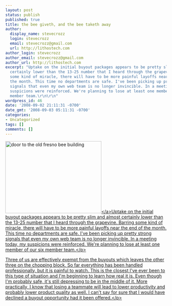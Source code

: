 ```yaml
---
layout: post
status: publish
published: true
title: the bee giveth, and the bee taketh away
author:
  display_name: stevecrozz
  login: stevecrozz
  email: stevecrozz@gmail.com
  url: http://lithostech.com
author_login: stevecrozz
author_email: stevecrozz@gmail.com
author_url: http://lithostech.com
excerpt: "Uptake on the initial buyout packages appears to be pretty slim and almost
  certainly lower than the 13-25 number that I heard through the grapevine. Barring
  some kind of miracle, there will have to be more painful layoffs near the end of
  the month. This time no departments are safe. I've been picking up pretty strong
  signals that even my own web team is no longer invincible. In a meeting today, my
  suspicions were reinforced. We're planning to lose at least one member of our six
  member team.\r\n\r\n"
wordpress_id: 46
date: '2008-09-02 21:11:31 -0700'
date_gmt: '2008-09-03 05:11:31 -0700'
categories:
- Uncategorized
tags: []
comments: []
---
```

<p><a href="http:&#47;&#47;lithostech.com&#47;wp-content&#47;uploads&#47;2009&#47;03&#47;fb-door.jpg"><img src="http:&#47;&#47;lithostech.com&#47;wp-content&#47;uploads&#47;2009&#47;03&#47;fb-door-300x225.jpg" alt="door to the old fresno bee building" title="fb-door" width="300" height="225" class="alignright size-medium wp-image-203" &#47;><&#47;a>Uptake on the initial buyout packages appears to be pretty slim and almost certainly lower than the 13-25 number that I heard through the grapevine. Barring some kind of miracle, there will have to be more painful layoffs near the end of the month. This time no departments are safe. I've been picking up pretty strong signals that even my own web team is no longer invincible. In a meeting today, my suspicions were reinforced. We're planning to lose at least one member of our six member team.<&#47;p></p>
<p>Three of us are effectively exempt from the buyouts which leaves the other three on the chopping block. So far everything has been handled professionally, but it is painful to watch. This is the closest I've ever been to this type of situation and I'm beginning to learn how real it is. Even though I'm probably safe, it's still depressing to be in the middle of it. More practically, I know that losing a teammate will lead to lower productivity and probably lower product quality as well. I can't say for sure that I would have declined a buyout opportunity had it been offered.<&#47;p></p>
